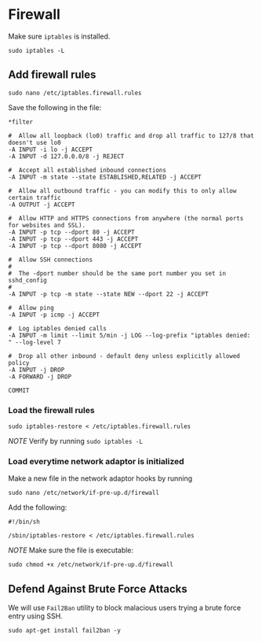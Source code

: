 # Firewall
Make sure `iptables` is installed.

```
sudo iptables -L
```

## Add firewall rules
```
sudo nano /etc/iptables.firewall.rules
```

Save the following in the file:
```
*filter

#  Allow all loopback (lo0) traffic and drop all traffic to 127/8 that doesn't use lo0
-A INPUT -i lo -j ACCEPT
-A INPUT -d 127.0.0.0/8 -j REJECT

#  Accept all established inbound connections
-A INPUT -m state --state ESTABLISHED,RELATED -j ACCEPT

#  Allow all outbound traffic - you can modify this to only allow certain traffic
-A OUTPUT -j ACCEPT

#  Allow HTTP and HTTPS connections from anywhere (the normal ports for websites and SSL).
-A INPUT -p tcp --dport 80 -j ACCEPT
-A INPUT -p tcp --dport 443 -j ACCEPT
-A INPUT -p tcp --dport 8080 -j ACCEPT

#  Allow SSH connections
#
#  The -dport number should be the same port number you set in sshd_config
#
-A INPUT -p tcp -m state --state NEW --dport 22 -j ACCEPT

#  Allow ping
-A INPUT -p icmp -j ACCEPT

#  Log iptables denied calls
-A INPUT -m limit --limit 5/min -j LOG --log-prefix "iptables denied: " --log-level 7

#  Drop all other inbound - default deny unless explicitly allowed policy
-A INPUT -j DROP
-A FORWARD -j DROP

COMMIT
```

### Load the firewall rules
```
sudo iptables-restore < /etc/iptables.firewall.rules
```
*NOTE* Verify by running `sudo iptables -L`

### Load everytime network adaptor is initialized
Make a new file in the network adaptor hooks by running
```
sudo nano /etc/network/if-pre-up.d/firewall
```
Add the following:
```
#!/bin/sh

/sbin/iptables-restore < /etc/iptables.firewall.rules
```
*NOTE* Make sure the file is executable:
```
sudo chmod +x /etc/network/if-pre-up.d/firewall
```

## Defend Against Brute Force Attacks
We will use `Fail2Ban` utility to block malacious users trying a brute force entry using SSH.

```
sudo apt-get install fail2ban -y
```